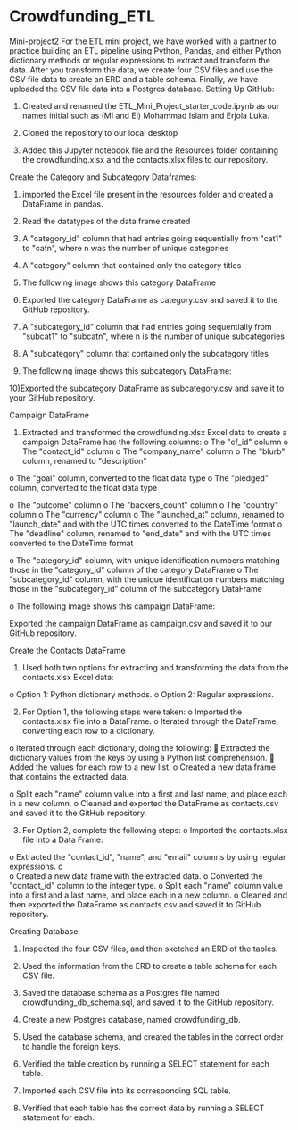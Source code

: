# Crowdfunding_ETL
Mini-project2
For the ETL mini project, we have worked with a partner to practice building an ETL pipeline using Python, Pandas, and either Python dictionary methods or regular expressions to extract and transform the data. After you transform the data, we create four CSV files and use the CSV file data to create an ERD and a table schema. Finally, we have uploaded the CSV file data into a Postgres database.
Setting Up GitHub:
1)	Created and renamed the ETL_Mini_Project_starter_code.ipynb as our names initial such as (MI and El) Mohammad Islam and Erjola Luka.

2)	Cloned the repository to our local desktop

3)	Added   this Jupyter notebook file and the Resources folder containing the crowdfunding.xlsx and the contacts.xlsx files to our repository.

Create the Category and Subcategory Dataframes:
1)	imported the Excel file present in the resources folder and created a DataFrame in pandas.


 

2)	Read the datatypes of the data frame created
 

3)	A "category_id" column that had entries going sequentially from "cat1" to "catn", where n was the number of unique categories
4)	A "category" column that contained only the category titles
5)	The following image shows this category DataFrame
  
6)	Exported the category DataFrame as category.csv and saved it to the GitHub repository.
7)	A "subcategory_id" column that had entries going sequentially from "subcat1" to "subcatn", where n is the number of unique subcategories
8)	A "subcategory" column that contained only the subcategory titles
9)	The following image shows this subcategory DataFrame:
 


10)Exported the subcategory DataFrame as subcategory.csv and save it to your GitHub repository.





Campaign DataFrame
1.	Extracted and transformed the crowdfunding.xlsx Excel data to create a campaign DataFrame has the following columns:
o	The "cf_id" column
o	The "contact_id" column
o	The "company_name" column
o	The "blurb" column, renamed to "description"
 
o	The "goal" column, converted to the float data type
o	The "pledged" column, converted to the float data type
 

o	The "outcome" column
o	The "backers_count" column
o	The "country" column
o	The "currency" column
o	The "launched_at" column, renamed to "launch_date" and with the UTC times converted to the DateTime format
o	The "deadline" column, renamed to "end_date" and with the UTC times converted to the DateTime format
 
o	The "category_id" column, with unique identification numbers matching those in the "category_id" column of the category DataFrame
o	The "subcategory_id" column, with the unique identification numbers matching those in the "subcategory_id" column of the subcategory DataFrame
 
o	The following image shows this campaign DataFrame:



 



Exported the campaign DataFrame as campaign.csv and saved it to our GitHub repository.
















Create the Contacts DataFrame
1.	Used both two options for extracting and transforming the data from the contacts.xlsx Excel data:
 
o	Option 1:  Python dictionary methods.
o	Option 2: Regular expressions.



2.	For Option 1,  the following steps were taken:
o	Imported the contacts.xlsx file into a DataFrame.
o	Iterated through the DataFrame, converting each row to a dictionary.
 
o	Iterated through each dictionary, doing the following:
	Extracted the dictionary values from the keys by using a Python list comprehension.
	Added the values for each row to a new list.
o	Created a new data frame that contains the extracted data.
 


o	Split each "name" column value into a first and last name, and place each in a new column.
o	Cleaned and exported the DataFrame as contacts.csv and saved it to the GitHub repository.
 
3.	For Option 2, complete the following steps:
o	Imported the contacts.xlsx file into a Data Frame.
 
o	Extracted the "contact_id", "name", and "email" columns by using regular expressions.
o	 
o	Created a new data frame with the extracted data.
o	Converted the "contact_id" column to the integer type.
o	Split each "name" column value into a first and a last name, and place each in a new column.
o	Cleaned and then exported the DataFrame as contacts.csv and saved it to GitHub repository.
 

 
 

















Creating Database:
1.	Inspected the four CSV files, and then sketched an ERD of the tables.
 






2.	Used the information from the ERD to create a table schema for each CSV file.
3.	Saved the database schema as a Postgres file named crowdfunding_db_schema.sql, and saved it to the GitHub repository.
4.	Create a new Postgres database, named crowdfunding_db.
5.	Used the database schema, and created the tables in the correct order to handle the foreign keys.
6.	Verified the table creation by running a SELECT statement for each table.
7.	Imported each CSV file into its corresponding SQL table.
8.	Verified that each table has the correct data by running a SELECT statement for each.
 

 
